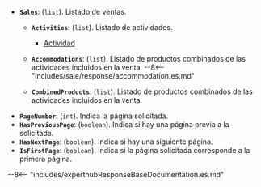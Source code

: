 ﻿- **`Sales`**: (`list`). Listado de ventas.
    - **`Activities`**: (`list`). Listado de actividades.
        - [Actividad](docs/annex/activity.es.md)
    
    - **`Accommodations`**: (`list`). Listado de productos combinados de las actividades incluidos en la venta.
              --8<-- "includes/sale/response/accommodation.es.md"
    - **`CombinedProducts`**: (`list`). Listado de productos combinados de las actividades incluidos en la venta.
- **`PageNumber`**: (`int`). Indica la página solicitada.
- **`HasPreviousPage`**: (`boolean`). Indica si hay una página previa a la solicitada.
- **`HasNextPage`**: (`boolean`). Indica si hay una siguiente página.
- **`IsFirstPage`**: (`boolean`). Indica si la página solicitada corresponde a la primera página.

--8<-- "includes/experthubResponseBaseDocumentation.es.md"
